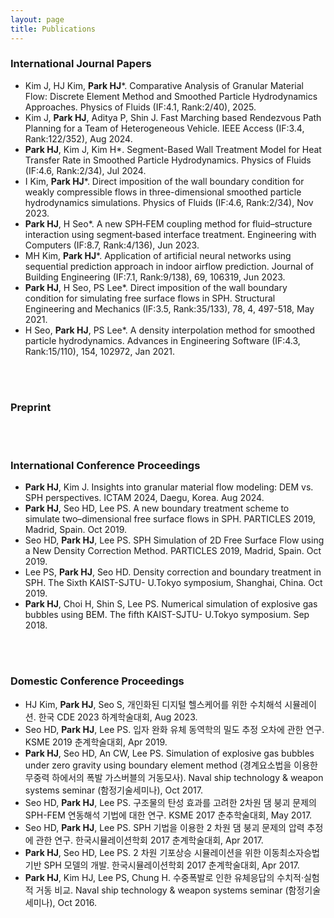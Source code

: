 ```yaml
---
layout: page
title: Publications
---
```


### International Journal Papers
* Kim J, HJ Kim, **Park HJ***. Comparative Analysis of Granular Material Flow: Discrete Element Method and Smoothed Particle Hydrodynamics Approaches. Physics of Fluids (IF:4.1, Rank:2/40), 2025.
* Kim J, **Park HJ**, Aditya P, Shin J. Fast Marching based Rendezvous Path Planning for a Team of Heterogeneous Vehicle. IEEE Access (IF:3.4, Rank:122/352), Aug 2024.
* **Park HJ**, Kim J, Kim H*. Segment-Based Wall Treatment Model for Heat Transfer Rate in Smoothed Particle Hydrodynamics. Physics of Fluids (IF:4.6, Rank:2/34), Jul 2024.
* I Kim,	**Park HJ***. Direct imposition of the wall boundary condition for weakly compressible flows in three-dimensional smoothed particle hydrodynamics simulations. Physics of Fluids (IF:4.6, Rank:2/34), Nov 2023.
*	**Park HJ**, H Seo*. A new SPH‑FEM coupling method for fluid–structure interaction using segment‑based interface treatment. Engineering with Computers (IF:8.7, Rank:4/136), Jun 2023.
*	MH Kim, **Park HJ***. Application of artificial neural networks using sequential prediction approach in indoor airflow prediction. Journal of Building Engineering (IF:7.1, Rank:9/138), 69, 106319, Jun 2023.
*	**Park HJ**, H Seo, PS Lee*. Direct imposition of the wall boundary condition for simulating free surface flows in SPH. Structural Engineering and Mechanics (IF:3.5, Rank:35/133), 78, 4, 497-518, May 2021.
* H Seo, **Park HJ**, PS Lee*. A density interpolation method for smoothed particle hydrodynamics. Advances in Engineering Software (IF:4.3, Rank:15/110), 154, 102972, Jan 2021.
<br/>
<br/>

### Preprint

<br/>
<br/>

### International Conference Proceedings
* **Park HJ**, Kim J. Insights into granular material flow modeling: DEM vs. SPH perspectives. ICTAM 2024, Daegu, Korea. Aug 2024.
* **Park HJ**, Seo HD, Lee PS. A new boundary treatment scheme to simulate two–dimensional free surface flows in SPH. PARTICLES 2019, Madrid, Spain. Oct 2019.
* Seo HD, **Park HJ**, Lee PS. SPH Simulation of 2D Free Surface Flow using a New Density Correction Method. PARTICLES 2019, Madrid, Spain. Oct 2019.
* Lee PS, **Park HJ**, Seo HD. Density correction and boundary treatment in SPH. The Sixth KAIST-SJTU- U.Tokyo symposium, Shanghai, China. Oct 2019.
* **Park HJ**, Choi H, Shin S, Lee PS. Numerical simulation of explosive gas bubbles using BEM. The fifth KAIST-SJTU- U.Tokyo symposium. Sep 2018.
<br/>
<br/>

### Domestic Conference Proceedings
* HJ Kim, **Park HJ**, Seo S, 개인화된 디지털 헬스케어를 위한 수치해석 시뮬레이션. 한국 CDE 2023 하계학술대회, Aug 2023.
* Seo HD, **Park HJ**, Lee PS. 입자 완화 유체 동역학의 밀도 추정 오차에 관한 연구. KSME 2019 춘계학술대회, Apr 2019.
* **Park HJ**, Seo HD, An CW, Lee PS. Simulation of explosive gas bubbles under zero gravity using boundary element method (경계요소법을 이용한 무중력 하에서의 폭발 가스버블의 거동모사). Naval ship technology & weapon systems seminar (함정기술세미나), Oct 2017.
* Seo HD, **Park HJ**, Lee PS. 구조물의 탄성 효과를 고려한 2차원 댐 붕괴 문제의 SPH-FEM 연동해석 기법에 대한 연구. KSME 2017 춘추학술대회, May 2017.
* Seo HD, **Park HJ**, Lee PS. SPH 기법을 이용한 2 차원 댐 붕괴 문제의 압력 추정에 관한 연구. 한국시뮬레이션학회 2017 춘계학술대회, Apr 2017.
* **Park HJ**, Seo HD, Lee PS. 2 차원 기포상승 시뮬레이션을 위한 이동최소자승법 기반 SPH 모델의 개발. 한국시뮬레이션학회 2017 춘계학술대회, Apr 2017.
* **Park HJ**, Kim HJ, Lee PS, Chung H. 수중폭발로 인한 유체응답의 수치적·실험적 거동 비교. Naval ship technology & weapon systems seminar (함정기술세미나), Oct 2016.
  
     
